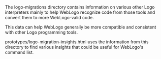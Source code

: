 The logo-migrations directory contains information on various other Logo interpreters mainly to help
WebLogo recognize code from those tools and convert them to more WebLogo-valid code.

This data can help WebLogo generally be more compatible and consistent with other Logo programming tools.

prototypes/logo-migration-insights.html uses the information from this directory to find various insights that could be 
useful for WebLogo's command list.
